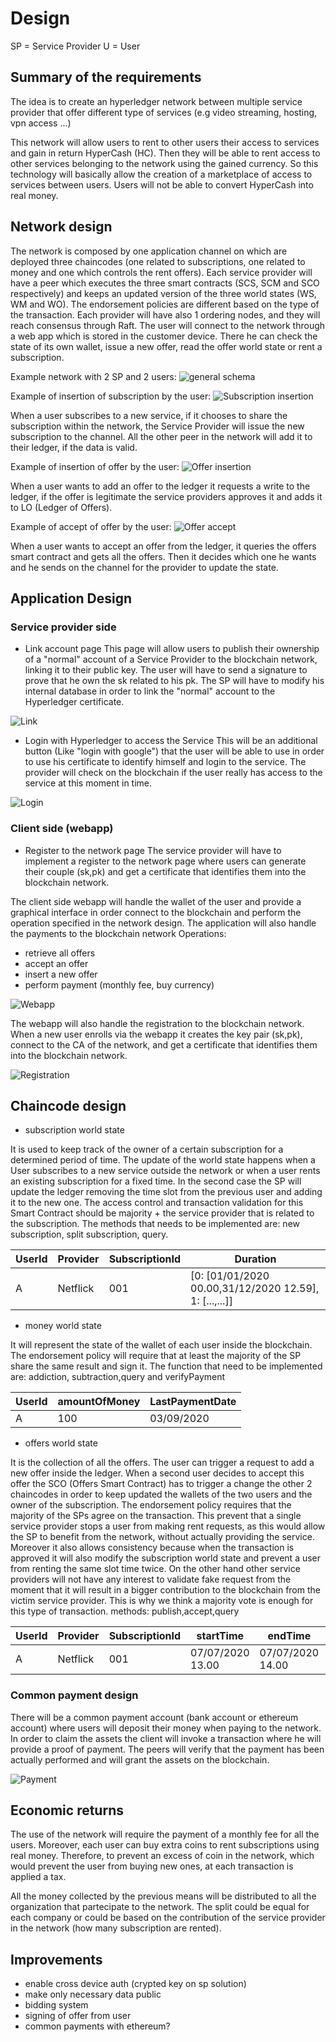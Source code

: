 # Design

SP = Service Provider
U = User

## Summary of the requirements

The idea is to create an hyperledger network between multiple service provider that offer different type of services (e.g video streaming, hosting, vpn access ...)

This network will allow users to rent to other users their access to services and gain in return HyperCash (HC).
Then they will be able to rent access to other services belonging to the network using the gained currency. So this technology will basically allow the creation of a marketplace of access to services between users.
Users will not be able to convert HyperCash into real money.

## Network design
The network is composed by one application channel on which are deployed three chaincodes (one related to subscriptions, one related to money and one which controls the rent offers). Each service provider will have a peer which executes the three smart contracts (SCS, SCM and SCO respectively) and keeps an updated version of the three world states (WS, WM and WO). The endorsement policies are different based on the type of the transaction. Each provider will have also 1 ordering nodes, and they will reach consensus through Raft.
The user will connect to the network through a web app which is stored in the customer device. There he can check the state of its own wallet, issue a new offer, read the offer world state or rent a subscription.

Example network with 2 SP and 2 users:
![general schema](../img/general_schema.png "General schema of the network")

Example of insertion of subscription by the user:
![Subscription insertion](../img/subscription_schema.png "Subscription insertion")

When a user subscribes to a new service, if it chooses to share the subscription within the network, the Service Provider will issue the new subscription to the channel.
All the other peer in the network will add it to their ledger, if the data is valid.

Example of insertion of offer by the user:
![Offer insertion](../img/offer_schema.png "Offer insertion")

When a user wants to add an offer to the ledger it requests a write to the ledger, if the offer is legitimate the service providers approves it and adds it to LO (Ledger of Offers).

Example of accept of offer by the user:
![Offer accept](../img/buy_schema.png "Offer accept")

When a user wants to accept an offer from the ledger, it queries the offers smart contract and gets all the offers. Then it decides which one he wants and he sends on the channel for the provider to update the state.
## Application Design

### Service provider side

- Link account page
This page will allow users to publish their ownership of a "normal" account of a Service Provider to the blockchain network, linking it to their public key. The user will have to send a signature to prove that he own the sk related to his pk. The SP will have to modify his internal database in order to link the "normal" account to the Hyperledger certificate.

![Link](../img/link.png "Link")


- Login with Hyperledger to access the Service
This will be an additional button (Like "login with google") that the user will be able to use in order to use his certificate to identify himself and login to the service. The provider will check on the blockchain if the user really has access to the service at this moment in time.

![Login](../img/login.png "Login")

### Client side (webapp)

- Register to the network page
The service provider will have to implement a register to the network page where users can generate their couple (sk,pk) and get a certificate that identifies them into the blockchain network.

The client side webapp will handle the wallet of the user and provide a graphical interface in order connect to the blockchain and perform the operation specified in the network design.
The application will also handle the payments to the blockchain network
Operations:
- retrieve all offers
- accept an offer
- insert a new offer
- perform payment (monthly fee, buy currency)

![Webapp](../img/webapp.png "Webapp")

The webapp will also handle the registration to the blockchain network. When a new user enrolls via the webapp it creates the key pair (sk,pk), connect to the CA of the network, and get a certificate that identifies them into the blockchain network.

![Registration](../img/registration.png "Registration")


## Chaincode design
- subscription world state

It is used to keep track of the owner of a certain subscription for a determined period of time. The update of the world state happens when a User subscribes to a new service outside the network or when a user rents an existing subscription for a fixed time. In the second case the SP will update the ledger removing the time slot from the previous user and adding it to the new one.
The access control and transaction validation for this Smart Contract should be majority + the service provider that is related to the subscription.
The methods that needs to be implemented are: new subscription, split subscription, query.


UserId | Provider | SubscriptionId | Duration
---- | ---- | ---- | ---- 
A | Netflick | 001 | [0: [01/01/2020 00.00,31/12/2020 12.59], 1: [...,...]]


- money world state

It will represent the state of the wallet of each user inside the blockchain.
The endorsement policy will require that at least the majority of the SP share the same result and sign it.
The function that need to be implemented are: addiction, subtraction,query and verifyPayment


UserId | amountOfMoney | LastPaymentDate
---- | ---- | ---- |
A|100| 03/09/2020 |

- offers world state

It is the collection of all the offers. The user can trigger a request to add a new offer inside the ledger. When a second user decides to accept this offer the SCO (Offers Smart Contract) has to trigger a change the other 2 chaincodes in order to keep updated the wallets of the two users and the owner of the subscription.
The endorsement policy requires that the majority of the SPs agree on the transaction. This prevent that a single service provider stops a user from making rent requests, as this would allow the SP to benefit from the network, without actually providing the service. Moreover it also allows consistency because when the transaction is approved it will also modify the subscription world state and prevent a user from renting the same slot time twice. On the other hand other service providers will not have any interest to validate fake request from the moment that it will result in a bigger contribution to the blockchain from the victim service provider. This is why we think a majority vote is enough for this type of transaction.
methods: publish,accept,query

UserId | Provider | SubscriptionId|startTime|endTime | price
---- | ---- | ---- | ---- | ---- | ----
A|Netflick|001|07/07/2020 13.00 |07/07/2020 14.00 | 50 HC

### Common payment design

There will be a common payment account (bank account or ethereum account) where users will deposit their money when paying to the network.
In order to claim the assets the client will invoke a transaction where he will provide a proof of payment. The peers will verify that the payment has been actually performed and will grant the assets on the blockchain.

![Payment](../img/payments.png "Payment")

## Economic returns
The use of the network will require the payment of a monthly fee for all the users. Moreover, each user can buy extra coins to rent subscriptions using real money.  Therefore, to prevent an excess of coin in the network, which would prevent the user from buying new ones, at each transaction is applied a tax.

All the money collected by the previous means will be distributed to all the organization that partecipate to the network. The split could be equal for each company or could be based on the contribution of the service provider in the network (how many subscription are rented).


## Improvements
- enable cross device auth (crypted key on sp solution)
- make only necessary data public
- bidding system
- signing of offer from user
- common payments with ethereum?
